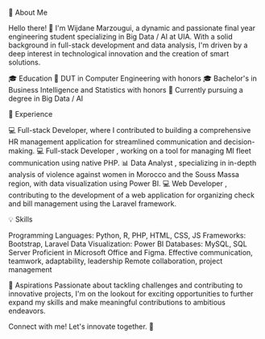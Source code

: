 🚀 About Me

Hello there! 👋 I'm Wijdane Marzougui, a dynamic and passionate final year engineering student specializing in Big Data / AI at UIA.
With a solid background in full-stack development and data analysis, I'm driven by a deep interest in technological innovation and the creation of smart solutions.

🎓 Education
🏫 DUT in Computer Engineering with honors
🎓 Bachelor's in Business Intelligence and Statistics with honors
🚀 Currently pursuing a degree in Big Data / AI 

💼 Experience

💻 Full-stack Developer, where I contributed to building a comprehensive HR management application for streamlined communication and decision-making.
💻 Full-stack Developer , working on a tool for managing MI fleet communication using native PHP.
📊 Data Analyst , specializing in in-depth analysis of violence against women in Morocco and the Souss Massa region, with data visualization using Power BI.
💻 Web Developer , contributing to the development of a web application for organizing check and bill management using the Laravel framework.

💡 Skills

Programming Languages: Python, R, PHP, HTML, CSS, JS
Frameworks: Bootstrap, Laravel
Data Visualization: Power BI
Databases: MySQL, SQL Server
Proficient in Microsoft Office and Figma.
Effective communication, teamwork, adaptability, leadership
Remote collaboration, project management

🚀 Aspirations
Passionate about tackling challenges and contributing to innovative projects,
I'm on the lookout for exciting opportunities to further expand my skills and make meaningful contributions to ambitious endeavors.

Connect with me! Let's innovate together. 🚀
